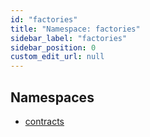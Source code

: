 ```yaml
---
id: "factories"
title: "Namespace: factories"
sidebar_label: "factories"
sidebar_position: 0
custom_edit_url: null
---
```


## Namespaces

- [contracts](factories.contracts.md)
